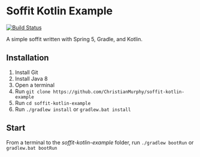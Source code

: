 # Soffit Kotlin Example

[![Build Status](https://travis-ci.org/ChristianMurphy/soffit-kotlin-example.svg?branch=master)](https://travis-ci.org/ChristianMurphy/soffit-kotlin-example)

A simple soffit written with Spring 5, Gradle, and Kotlin.

## Installation

1. Install Git
2. Install Java 8
3. Open a terminal
4. Run `git clone https://github.com/ChristianMurphy/soffit-kotlin-example`
5. Run `cd soffit-kotlin-example`
6. Run `./gradlew install` or `gradlew.bat install`

## Start

From a terminal to the *soffit-kotlin-example* folder, run `./gradlew bootRun` or `gradlew.bat bootRun`
